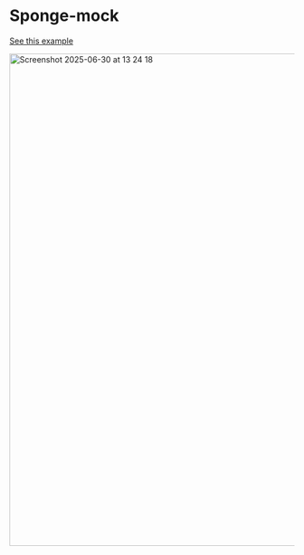 # Sponge-mock

[See this example](https://fajarma21.github.io/sponge-mock/?t=This%20is%20example)

<img width="870" alt="Screenshot 2025-06-30 at 13 24 18" src="https://github.com/user-attachments/assets/75df1702-78fc-49d9-bd26-8b899959c9d5" />
